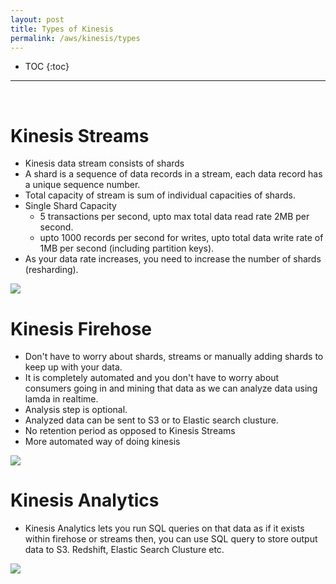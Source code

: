 ```yaml
---
layout: post
title: Types of Kinesis
permalink: /aws/kinesis/types
---
```


- TOC
{:toc}

<hr><br>

# Kinesis Streams

- Kinesis data stream consists of shards
- A shard is a sequence of data records in a stream, each data record has a unique sequence number.
- Total capacity of stream is sum of individual capacities of shards.
- Single Shard Capacity
  - 5 transactions per second, upto max total data read rate 2MB per second.
  - upto 1000 records per second for writes, upto total data write rate of 1MB per second (including partition keys).
- As your data rate increases, you need to increase the number of shards (resharding).

![]({{site.cdn}}/aws/kinesis/kinesis-streams.png)

# Kinesis Firehose

- Don't have to worry about shards, streams or manually adding shards to keep up with your data.
- It is completely automated and you don't have to worry about consumers going in and mining that data as we can analyze data using lamda in realtime.
- Analysis step is optional.
- Analyzed data can be sent to S3 or to Elastic search clusture.
- No retention period as opposed to Kinesis Streams
- More automated way of doing kinesis

![]({{site.cdn}}/aws/kinesis/kinesis-firehose.png)

# Kinesis Analytics

- Kinesis Analytics lets you run SQL queries on that data as if it exists within firehose or streams then, you can use SQL query to store output data to S3. Redshift, Elastic Search Clusture etc.

![]({{site.cdn}}/aws/kinesis/kinesis-analytics.png)
